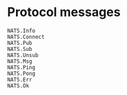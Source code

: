 
# Protocol messages

```@docs
NATS.Info
NATS.Connect
NATS.Pub
NATS.Sub
NATS.Unsub
NATS.Msg
NATS.Ping
NATS.Pong
NATS.Err
NATS.Ok
```
